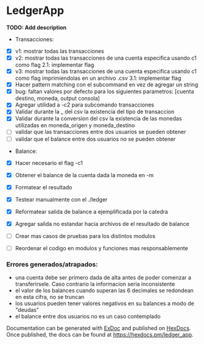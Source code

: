 # LedgerApp

**TODO: Add description**

- Transacciones:
- [x] v1: mostrar todas las transacciones
- [x] v2: mostrar todas las transacciones de una cuenta especifica usando c1 como flag
    2.1: implementar flag
- [x] v3: mostrar todas las transacciones de una cuenta especifica usando c1 como flag imprimiendolas en un archivo .csv
    3.1: implementar flag
- [x] Hacer pattern matching con el subcommand en vez de agregar un string
- [x] bug: faltan valores por defecto para los siguientes parametros: [cuenta destino, moneda, output consola]
- [x] Agregar utilidad a -c2 para subcomando transacciones
- [x] Validar durante la _ del csv la existencia del tipo de transaccion
- [x] Validar durante la conversion del csv la existencia de las monedas utilizadas en moneda_origen y moneda_destino
- [ ] validar que las transacciones entre dos usuarios se pueden obtener
- [ ] validar que el balance entre dos usuarios no se pueden obtener

- Balance:
- [x] Hacer necesario el flag -c1
- [x] Obtener el balance de la cuenta dada la moneda en -m
- [x] Formatear el resultado
- [x] Testear manualmente con el ./ledger
- [x] Reformatear salida de balance a ejemplificada por la catedra
- [x] Agregar salida no estandar hacia archivos de el resultado de balance

- [ ] Crear mas casos de pruebas para los distintos modulos
- [ ] Reordenar el codigo en modulos y funciones mas responsablemente


### Errores generados/atrapados:
- una cuenta debe ser primero dada de alta antes de poder comenzar a transferirsele. Caso contrario la informacion seria inconsistente
- el valor de los balances cuando superan las 6 decimales se redondean en esta cifra, no se truncan
- los usuarios pueden tener valores negativos en su balances a modo de "deudas"
- el balance entre dos usuarios no es un caso contemplado

Documentation can be generated with [ExDoc](https://github.com/elixir-lang/ex_doc)
and published on [HexDocs](https://hexdocs.pm). Once published, the docs can
be found at <https://hexdocs.pm/ledger_app>.

